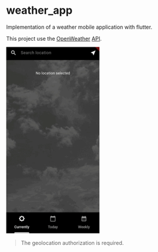 # weather_app

Implementation of a weather mobile application with flutter.

This project use the [OpenWeather](https://openweathermap.org/) [API](https://openweathermap.org/api).

<img src="https://github.com/trixky/weather_app/blob/main/.demo/screenshots.gif" alt="Demo gif" width="250"/>

> The geolocation authorization is required.
